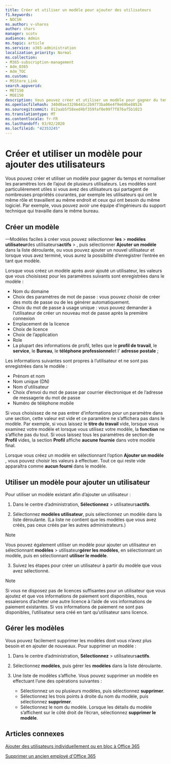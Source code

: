 ```yaml
---
title: Créer et utiliser un modèle pour ajouter des utilisateurs
f1.keywords:
- NOCSH
ms.author: v-sharos
author: shars
manager: scotv
audience: Admin
ms.topic: article
ms.service: o365-administration
localization_priority: Normal
ms.collection:
- M365-subscription-management
- Adm_O365
- Adm_TOC
ms.custom:
- MSStore_Link
search.appverid:
- MET150
- MOE150
description: Vous pouvez créer et utiliser un modèle pour gagner du temps et normaliser les paramètres lors de l’ajout de plusieurs utilisateurs.
ms.openlocfilehash: 340d0ae3329b441c2b9773ba06e4f9e69be88526
ms.sourcegitcommit: 812aab5f58eed4bf359faf0e99f7f876af5b1023
ms.translationtype: MT
ms.contentlocale: fr-FR
ms.lasthandoff: 03/02/2020
ms.locfileid: "42353245"
---
```

# <a name="create-and-use-a-template-to-add-users"></a>Créer et utiliser un modèle pour ajouter des utilisateurs

Vous pouvez créer et utiliser un modèle pour gagner du temps et normaliser les paramètres lors de l’ajout de plusieurs utilisateurs. Les modèles sont particulièrement utiles si vous avez des utilisateurs qui partagent de nombreuses propriétés courantes, par exemple les utilisateurs qui ont le même rôle et travaillent au même endroit et ceux qui ont besoin du même logiciel. Par exemple, vous pouvez avoir une équipe d’ingénieurs du support technique qui travaille dans le même bureau.  

## <a name="create-a-template"></a>Créer un modèle

&mdash;Modèles faciles à créer vous pouvez sélectionner **les** > **modèles utilisateur**des utilisateurs**actifs** > , puis sélectionner **Ajouter un modèle** dans la liste déroulante, ou vous pouvez ajouter un nouvel utilisateur et lorsque vous avez terminé, vous aurez la possibilité d’enregistrer l’entrée en tant que modèle.

Lorsque vous créez un modèle après avoir ajouté un utilisateur, les valeurs que vous choisissez pour les paramètres suivants sont enregistrées dans le modèle :

- Nom du domaine
- Choix des paramètres de mot de passe : vous pouvez choisir de créer des mots de passe ou de les générer automatiquement.
- Choix du mot de passe à usage unique : vous pouvez demander à l’utilisateur de créer un nouveau mot de passe après la première connexion
- Emplacement de la licence
- Choix de licence
- Choix de l’application
- Role
- La plupart des informations de profil, telles que le **profil de travail**, le **service**, le **Bureau**, le **téléphone professionnel**et l' **adresse postale** ; 

Les informations suivantes sont propres à l’utilisateur et ne sont pas enregistrées dans le modèle :

- Prénom et nom
- Nom unique (DN)
- Nom d'utilisateur
- Choix d’envoi du mot de passe par courrier électronique et de l’adresse de messagerie du mot de passe
- Numéro de téléphone mobile

Si vous choisissez de ne pas entrer d’informations pour un paramètre dans une section, cette valeur est vide et ce paramètre ne s’affichera pas dans le modèle. Par exemple, si vous laissez le **titre du travail** vide, lorsque vous examinez votre modèle et lorsque vous utilisez votre modèle, la **fonction** ne s’affiche pas du tout. Si vous laissez tous les paramètres de section de **Profil** vides, la section **Profil** affiche **aucune fournie** dans votre modèle final.

Lorsque vous créez un modèle en sélectionnant l’option **Ajouter un modèle** , vous pouvez choisir les valeurs à effectuer. Tout ce qui reste vide apparaîtra comme **aucun fourni** dans le modèle.

## <a name="use-a-template-to-add-a-user"></a>Utiliser un modèle pour ajouter un utilisateur

Pour utiliser un modèle existant afin d’ajouter un utilisateur :

1. Dans le centre d’administration, **Sélectionnez** > utilisateurs**actifs**.

2. Sélectionnez **modèles utilisateur**, puis sélectionnez un modèle dans la liste déroulante. (La liste ne contient que les modèles que vous avez créés, pas ceux créés par les autres administrateurs.)

 > [!NOTE]
 > Vous pouvez également utiliser un modèle pour ajouter un utilisateur en sélectionnant **modèles** > utilisateur**gérer les modèles**, en sélectionnant un modèle, puis en sélectionnant **utiliser le modèle**.

3. Suivez les étapes pour créer un utilisateur à partir du modèle que vous avez sélectionné.

> [!NOTE]
> Si vous ne disposez pas de licences suffisantes pour un utilisateur que vous ajoutez et que vos informations de paiement sont disponibles, nous essaierons d’acheter une autre licence à l’aide de vos informations de paiement existantes. Si vos informations de paiement ne sont pas disponibles, l’utilisateur sera créé en tant qu’utilisateur sans licence.

## <a name="manage-templates"></a>Gérer les modèles

Vous pouvez facilement supprimer les modèles dont vous n’avez plus besoin et en ajouter de nouveaux. Pour supprimer un modèle :

1. Dans le centre d’administration, **Sélectionnez** > utilisateurs**actifs**.

2. Sélectionnez **modèles**, puis gérer les **modèles** dans la liste déroulante.

3. Une liste de modèles s’affiche. Vous pouvez supprimer un modèle en effectuant l’une des opérations suivantes :
    - Sélectionnez un ou plusieurs modèles, puis sélectionnez **supprimer**. 
    - Sélectionnez les trois points à droite du nom du modèle, puis sélectionnez **supprimer**.
    - Sélectionnez le nom du modèle. Lorsque les détails du modèle s’affichent sur le côté droit de l’écran, sélectionnez **supprimer le modèle**.

## <a name="related-articles"></a>Articles connexes

[Ajouter des utilisateurs individuellement ou en bloc à Office 365](add-users.md)

[Supprimer un ancien employé d'Office 365](remove-former-employee.md)
  
